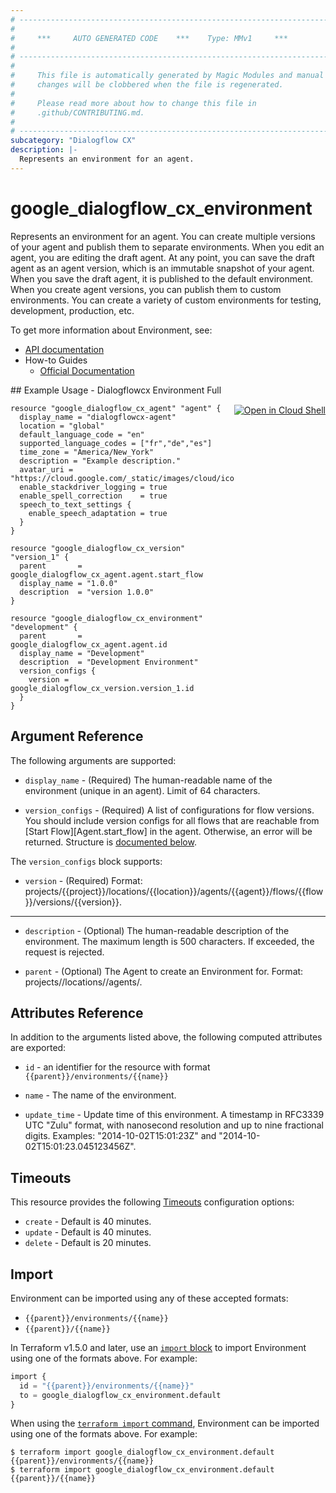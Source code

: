 ```yaml
---
# ----------------------------------------------------------------------------
#
#     ***     AUTO GENERATED CODE    ***    Type: MMv1     ***
#
# ----------------------------------------------------------------------------
#
#     This file is automatically generated by Magic Modules and manual
#     changes will be clobbered when the file is regenerated.
#
#     Please read more about how to change this file in
#     .github/CONTRIBUTING.md.
#
# ----------------------------------------------------------------------------
subcategory: "Dialogflow CX"
description: |-
  Represents an environment for an agent.
---
```


# google_dialogflow_cx_environment

Represents an environment for an agent. You can create multiple versions of your agent and publish them to separate environments.
When you edit an agent, you are editing the draft agent. At any point, you can save the draft agent as an agent version, which is an immutable snapshot of your agent.
When you save the draft agent, it is published to the default environment. When you create agent versions, you can publish them to custom environments. You can create a variety of custom environments for testing, development, production, etc.


To get more information about Environment, see:

* [API documentation](https://cloud.google.com/dialogflow/cx/docs/reference/rest/v3/projects.locations.agents.environments)
* How-to Guides
    * [Official Documentation](https://cloud.google.com/dialogflow/cx/docs)

<div class = "oics-button" style="float: right; margin: 0 0 -15px">
  <a href="https://console.cloud.google.com/cloudshell/open?cloudshell_git_repo=https%3A%2F%2Fgithub.com%2Fterraform-google-modules%2Fdocs-examples.git&cloudshell_working_dir=dialogflowcx_environment_full&cloudshell_image=gcr.io%2Fcloudshell-images%2Fcloudshell%3Alatest&open_in_editor=main.tf&cloudshell_print=.%2Fmotd&cloudshell_tutorial=.%2Ftutorial.md" target="_blank">
    <img alt="Open in Cloud Shell" src="//gstatic.com/cloudssh/images/open-btn.svg" style="max-height: 44px; margin: 32px auto; max-width: 100%;">
  </a>
</div>
## Example Usage - Dialogflowcx Environment Full


```hcl
resource "google_dialogflow_cx_agent" "agent" {
  display_name = "dialogflowcx-agent"
  location = "global"
  default_language_code = "en"
  supported_language_codes = ["fr","de","es"]
  time_zone = "America/New_York"
  description = "Example description."
  avatar_uri = "https://cloud.google.com/_static/images/cloud/icons/favicons/onecloud/super_cloud.png"
  enable_stackdriver_logging = true
  enable_spell_correction    = true
  speech_to_text_settings {
    enable_speech_adaptation = true
  }
}

resource "google_dialogflow_cx_version" "version_1" {
  parent       = google_dialogflow_cx_agent.agent.start_flow
  display_name = "1.0.0"
  description  = "version 1.0.0"
}

resource "google_dialogflow_cx_environment" "development" {
  parent       = google_dialogflow_cx_agent.agent.id
  display_name = "Development"
  description  = "Development Environment"
  version_configs {
    version = google_dialogflow_cx_version.version_1.id
  }
}
```

## Argument Reference

The following arguments are supported:


* `display_name` -
  (Required)
  The human-readable name of the environment (unique in an agent). Limit of 64 characters.

* `version_configs` -
  (Required)
  A list of configurations for flow versions. You should include version configs for all flows that are reachable from [Start Flow][Agent.start_flow] in the agent. Otherwise, an error will be returned.
  Structure is [documented below](#nested_version_configs).


<a name="nested_version_configs"></a>The `version_configs` block supports:

* `version` -
  (Required)
  Format: projects/{{project}}/locations/{{location}}/agents/{{agent}}/flows/{{flow}}/versions/{{version}}.

- - -


* `description` -
  (Optional)
  The human-readable description of the environment. The maximum length is 500 characters. If exceeded, the request is rejected.

* `parent` -
  (Optional)
  The Agent to create an Environment for.
  Format: projects/<Project ID>/locations/<Location ID>/agents/<Agent ID>.


## Attributes Reference

In addition to the arguments listed above, the following computed attributes are exported:

* `id` - an identifier for the resource with format `{{parent}}/environments/{{name}}`

* `name` -
  The name of the environment.

* `update_time` -
  Update time of this environment. A timestamp in RFC3339 UTC "Zulu" format, with nanosecond resolution and up to nine fractional digits. Examples: "2014-10-02T15:01:23Z" and "2014-10-02T15:01:23.045123456Z".


## Timeouts

This resource provides the following
[Timeouts](https://developer.hashicorp.com/terraform/plugin/sdkv2/resources/retries-and-customizable-timeouts) configuration options:

- `create` - Default is 40 minutes.
- `update` - Default is 40 minutes.
- `delete` - Default is 20 minutes.

## Import


Environment can be imported using any of these accepted formats:

* `{{parent}}/environments/{{name}}`
* `{{parent}}/{{name}}`


In Terraform v1.5.0 and later, use an [`import` block](https://developer.hashicorp.com/terraform/language/import) to import Environment using one of the formats above. For example:

```tf
import {
  id = "{{parent}}/environments/{{name}}"
  to = google_dialogflow_cx_environment.default
}
```

When using the [`terraform import` command](https://developer.hashicorp.com/terraform/cli/commands/import), Environment can be imported using one of the formats above. For example:

```
$ terraform import google_dialogflow_cx_environment.default {{parent}}/environments/{{name}}
$ terraform import google_dialogflow_cx_environment.default {{parent}}/{{name}}
```
